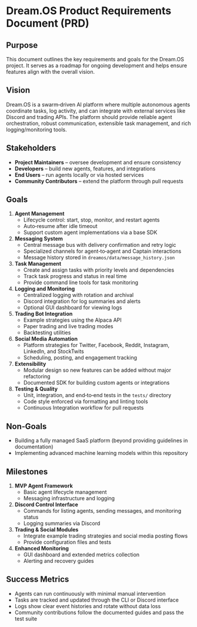 # Dream.OS Product Requirements Document (PRD)

## Purpose
This document outlines the key requirements and goals for the Dream.OS project. It serves as a roadmap for ongoing development and helps ensure features align with the overall vision.

## Vision
Dream.OS is a swarm‑driven AI platform where multiple autonomous agents coordinate tasks, log activity, and can integrate with external services like Discord and trading APIs. The platform should provide reliable agent orchestration, robust communication, extensible task management, and rich logging/monitoring tools.

## Stakeholders
- **Project Maintainers** – oversee development and ensure consistency
- **Developers** – build new agents, features, and integrations
- **End Users** – run agents locally or via hosted services
- **Community Contributors** – extend the platform through pull requests

## Goals
1. **Agent Management**
   - Lifecycle control: start, stop, monitor, and restart agents
   - Auto‑resume after idle timeout
   - Support custom agent implementations via a base SDK
2. **Messaging System**
   - Central message bus with delivery confirmation and retry logic
   - Specialized channels for agent‑to‑agent and Captain interactions
   - Message history stored in `dreamos/data/message_history.json`
3. **Task Management**
   - Create and assign tasks with priority levels and dependencies
   - Track task progress and status in real time
   - Provide command line tools for task monitoring
4. **Logging and Monitoring**
   - Centralized logging with rotation and archival
   - Discord integration for log summaries and alerts
   - Optional GUI dashboard for viewing logs
5. **Trading Bot Integration**
   - Example strategies using the Alpaca API
   - Paper trading and live trading modes
   - Backtesting utilities
6. **Social Media Automation**
   - Platform strategies for Twitter, Facebook, Reddit, Instagram, LinkedIn, and StockTwits
   - Scheduling, posting, and engagement tracking
7. **Extensibility**
   - Modular design so new features can be added without major refactoring
   - Documented SDK for building custom agents or integrations
8. **Testing & Quality**
   - Unit, integration, and end‑to‑end tests in the `tests/` directory
   - Code style enforced via formatting and linting tools
   - Continuous Integration workflow for pull requests

## Non‑Goals
- Building a fully managed SaaS platform (beyond providing guidelines in documentation)
- Implementing advanced machine learning models within this repository

## Milestones
1. **MVP Agent Framework**
   - Basic agent lifecycle management
   - Messaging infrastructure and logging
2. **Discord Control Interface**
   - Commands for listing agents, sending messages, and monitoring status
   - Logging summaries via Discord
3. **Trading & Social Modules**
   - Integrate example trading strategies and social media posting flows
   - Provide configuration files and tests
4. **Enhanced Monitoring**
   - GUI dashboard and extended metrics collection
   - Alerting and recovery guides

## Success Metrics
- Agents can run continuously with minimal manual intervention
- Tasks are tracked and updated through the CLI or Discord interface
- Logs show clear event histories and rotate without data loss
- Community contributions follow the documented guides and pass the test suite

